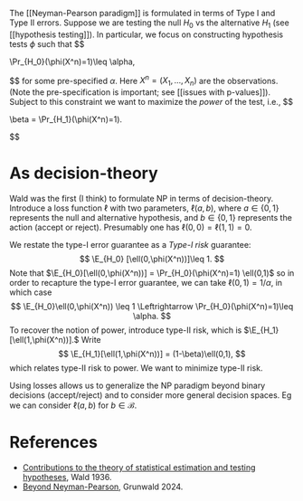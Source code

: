 The [[Neyman-Pearson paradigm]] is formulated in terms of Type I and Type II errors. Suppose we are testing the null $H_0$ vs the alternative $H_1$ (see [[hypothesis testing]]). In particular, we focus on constructing hypothesis tests $\phi$ such that 
$$

\Pr_{H_0}(\phi(X^n)=1)\leq \alpha,

$$
for some pre-specified $\alpha$. Here $X^n = (X_1, \dots, X_n)$ are the observations.(Note the pre-specification is important; see [[issues with p-values]]). Subject to this constraint we want to maximize the _power_ of the test, i.e., 
$$

\beta = \Pr_{H_1}(\phi(X^n)=1).

$$
# As decision-theory 

Wald was the first (I think) to formulate NP in terms of decision-theory. Introduce a loss function $\ell$ with two parameters, $\ell(a,b)$, where $a\in\{0,1\}$ represents the null and alternative hypothesis, and $b\in\{0,1\}$ represents the action (accept or reject). Presumably one has $\ell(0,0) = \ell(1,1)=0$.  

We restate the type-I error guarantee as a _Type-I risk_ guarantee: $$
\E_{H_0} [\ell(0,\phi(X^n))]\leq 1.
$$Note that $\E_{H_0}[\ell(0,\phi(X^n))] = \Pr_{H_0}(\phi(X^n)=1) \ell(0,1)$ so in order to recapture the type-I error guarantee, we can take $\ell(0,1) = 1/\alpha$, in which case $$
\E_{H_0}\ell(0,\phi(X^n)) \leq 1 \Leftrightarrow \Pr_{H_0}(\phi(X^n)=1)\leq \alpha.
$$To recover the notion of power, introduce type-II risk, which is $\E_{H_1}[\ell(1,\phi(X^n))].$ Write $$
\E_{H_1}[\ell(1,\phi(X^n))] = (1-\beta)\ell(0,1),
$$which relates type-II risk to power. We want to minimize type-II risk. 

Using losses allows us to generalize the NP paradigm beyond binary decisions (accept/reject) and to consider more general decision spaces. Eg we can consider $\ell(a,b)$ for $b\in \mathcal{B}$.  

# References 
- [Contributions to the theory of statistical estimation and testing hypotheses](http://www.stat.yale.edu/~hz68/619/Wald-1939.pdf), Wald 1936. 
- [Beyond Neyman-Pearson](https://arxiv.org/pdf/2205.00901), Grunwald 2024. 
